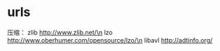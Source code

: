 # urls
压缩：
zlib http://www.zlib.net/\n
lzo  http://www.oberhumer.com/opensource/lzo/\n
libavl http://adtinfo.org/
